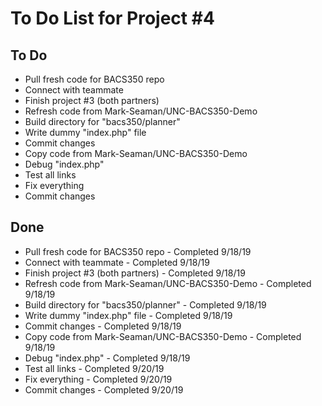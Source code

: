 # To Do List for Project #4

## To Do
* Pull fresh code for BACS350 repo
* Connect with teammate
* Finish project #3 (both partners)
* Refresh code from Mark-Seaman/UNC-BACS350-Demo
* Build directory for "bacs350/planner"
* Write dummy "index.php" file
* Commit changes
* Copy code from Mark-Seaman/UNC-BACS350-Demo
* Debug "index.php"
* Test all links
* Fix everything
* Commit changes


## Done
* Pull fresh code for BACS350 repo - Completed 9/18/19
* Connect with teammate - Completed 9/18/19
* Finish project #3 (both partners) - Completed 9/18/19
* Refresh code from Mark-Seaman/UNC-BACS350-Demo - Completed 9/18/19
* Build directory for "bacs350/planner" - Completed 9/18/19
* Write dummy "index.php" file - Completed 9/18/19
* Commit changes - Completed 9/18/19
* Copy code from Mark-Seaman/UNC-BACS350-Demo - Completed 9/18/19
* Debug "index.php" - Completed 9/18/19
* Test all links - Completed 9/20/19
* Fix everything - Completed 9/20/19
* Commit changes - Completed 9/20/19


